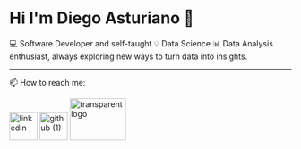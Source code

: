 # Hi I'm Diego Asturiano 👋

💻 Software Developer and self-taught 💡 Data Science 📊 Data Analysis enthusiast, always exploring new ways to turn data into insights.

---




📫 How to reach me: 

<a href="https://www.linkedin.com/in/diego-asturiano-calva-098943329/" > <img width="50" height="50" alt="linkedin" src="https://github.com/user-attachments/assets/3133541b-c331-4a08-a5fd-ce8d38455841"/></a>
<a href="https://github.com/Diego-Asturiano" > <img width="50" height="50" alt="github (1)" src="https://github.com/user-attachments/assets/2718532d-6392-4bb1-ac98-a587fce0cc03" /></a>
<a href="https://www.kaggle.com/diegoasturianocalva" > <img width="100" height="75" alt="transparent logo" src="https://github.com/user-attachments/assets/f8a174d7-b447-4483-a6ca-36366a4be75c" /> </a>







<!--
**Diego-Asturiano/Diego-Asturiano** is a ✨ _special_ ✨ repository because its `README.md` (this file) appears on your GitHub profile.

Here are some ideas to get you started:

- 🔭 I’m currently working on ...
- 🌱 I’m currently learning ...
- 👯 I’m looking to collaborate on ...
- 🤔 I’m looking for help with ...
- 💬 Ask me about ...
- 📫 How to reach me: ...
- 😄 Pronouns: ...
- ⚡ Fun fact: ...
-->

